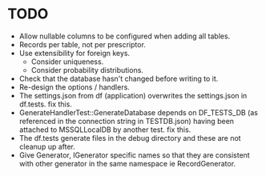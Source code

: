 # TODO
* Allow nullable columns to be configured when adding all tables.
* Records per table, not per prescriptor.
* Use extensibility for foreign keys.
  * Consider uniqueness.
  * Consider probability distributions.
* Check that the database hasn't changed before writing to it.
* Re-design the options / handlers.
* The settings.json from df (application) overwrites the settings.json in df.tests. fix this.
* GenerateHandlerTest::GenerateDatabase depends on DF_TESTS_DB (as referenced in the connection string in TESTDB.json) having been attached to MSSQLLocalDB by another test. fix this.
* The df.tests generate files in the debug directory and these are not cleanup up after.
* Give Generator, IGenerator specific names so that they are consistent with other generator in the same namespace ie RecordGenerator.
